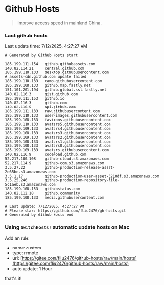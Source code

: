 # Github Hosts

> Improve access speed in mainland China.

### Last github hosts

Last update time: 7/12/2025, 4:27:27 AM

```base
# Generated by Github Hosts start 

185.199.111.154   github.githubassets.com
140.82.114.21     central.github.com
185.199.110.133   desktop.githubusercontent.com
# assets-cdn.github.com update failed
185.199.110.133   camo.githubusercontent.com
185.199.108.133   github.map.fastly.net
151.101.201.194   github.global.ssl.fastly.net
140.82.116.3      gist.github.com
185.199.111.153   github.io
140.82.116.3      github.com
140.82.116.5      api.github.com
185.199.111.133   raw.githubusercontent.com
185.199.110.133   user-images.githubusercontent.com
185.199.108.133   favicons.githubusercontent.com
185.199.110.133   avatars5.githubusercontent.com
185.199.109.133   avatars4.githubusercontent.com
185.199.108.133   avatars3.githubusercontent.com
185.199.109.133   avatars2.githubusercontent.com
185.199.108.133   avatars1.githubusercontent.com
185.199.108.133   avatars0.githubusercontent.com
185.199.109.133   avatars.githubusercontent.com
140.82.116.9      codeload.github.com
52.217.100.108    github-cloud.s3.amazonaws.com
52.217.114.9      github-com.s3.amazonaws.com
3.5.27.22         github-production-release-asset-2e65be.s3.amazonaws.com
3.5.1.17          github-production-user-asset-6210df.s3.amazonaws.com
3.5.25.246        github-production-repository-file-5c1aeb.s3.amazonaws.com
185.199.108.153   githubstatus.com
140.82.112.18     github.community
185.199.108.133   media.githubusercontent.com

# Last update: 7/12/2025, 4:27:27 AM
# Please star: https://github.com/fliu2476/gh-hosts.git
# Generated by Github Hosts end
```

### Using `SwitchHosts!` automatic update hosts on Mac
Add an rule:
- name: custom
- type: remote
- url: [https://gitee.com/fliu2476/github-hosts/raw/main/hosts](https://gitee.com/fliu2476/github-hosts/raw/main/hosts)
- auto update: 1 Hour

that's it!

